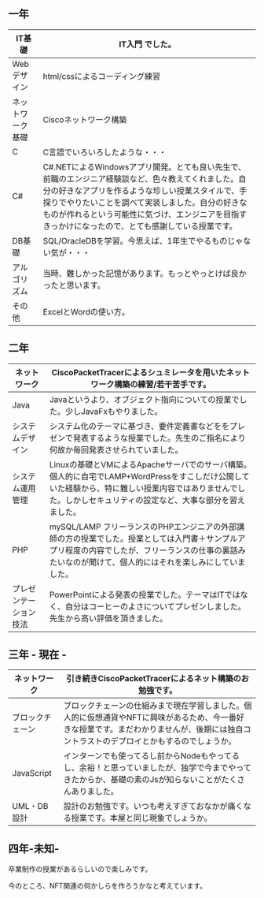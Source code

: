 ## 一年

| IT基礎 | IT入門 でした。 |
| --- | --- |
| Webデザイン | html/cssによるコーディング練習 |
| ネットワーク基礎 | Ciscoネットワーク構築 |
| C | C言語でいろいろしたような・・・ |
| C# | C#.NETによるWindowsアプリ開発。とても良い先生で、前職のエンジニア経験談など、色々教えてくれました。自分の好きなアプリを作るような珍しい授業スタイルで、手探りでやりたいことを調べて実装しました。自分の好きなものが作れるという可能性に気づけ、エンジニアを目指すきっかけになったので、とても感謝している授業です。 |
| DB基礎 | SQL/OracleDBを学習。今思えば、1年生でやるものじゃない気が・・・ |
| アルゴリズム | 当時、難しかった記憶があります。もっとやっとけば良かったと思います。 |
| その他 |  ExcelとWordの使い方。 |

## 二年

| ネットワーク | CiscoPacketTracerによるシュミレータを用いたネットワーク構築の練習/若干苦手です。 |
| --- | --- |
| Java | Javaというより、オブジェクト指向についての授業でした。少しJavaFxもやりました。 |
| システムデザイン | システム化のテーマに基づき、要件定義書などををプレゼンで発表するような授業でした。先生のご指名により何故か毎回発表させられていました。 |
| システム運用管理 | Linuxの基礎とVMによるApacheサーバでのサーバ構築。個人的に自宅でLAMP+WordPressをすこしだけ公開していた経験から、特に難しい授業内容ではありませんでした。しかしセキュリティの設定など、大事な部分を習えました。 |
| PHP | mySQL/LAMP フリーランスのPHPエンジニアの外部講師の方の授業でした。授業としては入門書＋サンプルアプリ程度の内容でしたが、フリーランスの仕事の裏話みたいなのが聞けて、個人的にはそれを楽しみにしていました。 |
| プレゼンテーション技法 | PowerPointによる発表の授業でした。テーマはITではなく、自分はコーヒーのよさについてプレゼンしました。先生から高い評価を頂きました。 |

## 三年 - 現在 -

| ネットワーク | 引き続きCiscoPacketTracerによるネット構築のお勉強です。 |
| --- | --- |
| ブロックチェーン | ブロックチェーンの仕組みまで現在学習しました。個人的に仮想通貨やNFTに興味があるため、今一番好きな授業です。まだわかりませんが、後期には独自コントラストのデプロイとかもするのでしょうか。 |
| JavaScript | インターンでも使ってるし前からNodeもやってるし、余裕！と思っていましたが、独学で今までやってきたからか、基礎の素のJsが知らないことがたくさんありました。 |
| UML・DB設計 | 設計のお勉強です。いつも考えすぎておなかが痛くなる授業です。本屋と同じ現象でしょうか。 |

## 四年-未知-

卒業制作の授業があるらしいので楽しみです。

今のところ、NFT関連の何かしらを作ろうかなと考えています。
